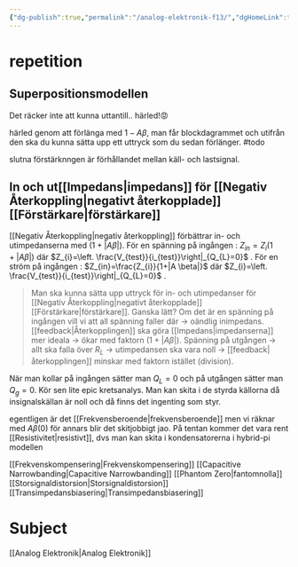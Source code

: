 ```yaml
---
{"dg-publish":true,"permalink":"/analog-elektronik-f13/","dgHomeLink":true,"dgPassFrontmatter":false}
---
```



# repetition
## Superpositionsmodellen
Det räcker inte att kunna uttantill.. härled!😡

härled genom att förlänga med $1-A \beta$, man får blockdagrammet och utifrån den ska du kunna sätta upp ett uttryck som du sedan förlänger. #todo 

slutna förstärknngen är förhållandet mellan käll- och lastsignal. 

## In och ut[[Impedans|impedans]] för [[Negativ Återkoppling|negativt återkopplade]] [[Förstärkare|förstärkare]]
[[Negativ Återkoppling|negativ återkoppling]] förbättrar in- och utimpedanserna med $(1+|A \beta|)$. 
För en spänning på ingången : $Z_{in}=Z_{i}(1+|A \beta|)$ där $Z_{i}=\left. \frac{V_{test}}{i_{test}}\right|_{Q_{L}=0}$ .
För en ström på ingången : $Z_{in}=\frac{Z_{i}}{1+|A \beta|}$ där $Z_{i}=\left. \frac{V_{test}}{i_{test}}\right|_{Q_{L}=0}$ .

> Man ska kunna sätta upp uttryck för in- och utimpedanser för [[Negativ Återkoppling|negativt återkopplade]] [[Förstärkare|förstärkare]]. Ganska lätt? Om det är en spänning på ingången vill vi att all spänning faller där → oändlig inimpedans. [[feedback|Återkopplingen]] ska göra [[Impedans|impedanserna]] mer ideala → ökar med faktorn $(1+|A \beta|)$. Spänning på utgången → allt ska falla över $R_{L}$ → utimpedansen ska vara noll → [[feedback|återkopplingen]] minskar med faktorn istället (division). 

När man kollar på ingången sätter man $Q_{L}=0$ och på utgången sätter man $Q_{g}=0$. Kör sen lite epic kretsanalys. Man kan skita i de styrda källorna då insignalskällan är noll och då finns det ingenting som styr.

egentligen är det [[Frekvensberoende|frekvensberoende]] men vi räknar med $A \beta(0)$ för annars blir det skitjobbigt jao. På tentan kommer det vara rent [[Resistivitet|resistivt]], dvs man kan skita i kondensatorerna i hybrid-pi modellen

[[Frekvenskompensering|Frekvenskompensering]]
[[Capacitive Narrowbanding|Capacitive Narrowbanding]]
[[Phantom Zero|fantomnolla]]
[[Storsignaldistorsion|Storsignaldistorsion]]
[[Transimpedansbiasering|Transimpedansbiasering]]
# Subject
[[Analog Elektronik|Analog Elektronik]]
